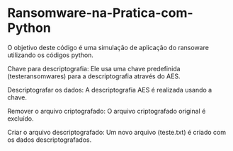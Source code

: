 # Ransomware-na-Pratica-com-Python

O objetivo deste código é uma simulação de aplicação do ransoware utilizando os códigos python.

Chave para descriptografia: Ele usa uma chave predefinida (testeransomwares) para a descriptografia através do AES.

Descriptografar os dados: A descriptografia AES é realizada usando a chave.

Remover o arquivo criptografado: O arquivo criptografado original é excluído.

Criar o arquivo descriptografado: Um novo arquivo (teste.txt) é criado com os dados descriptografados.

